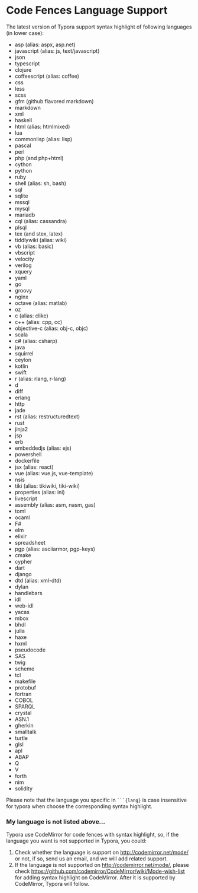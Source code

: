 # Code Fences Language Support

The latest version of Typora support syntax highlight of following languages (in lower case):

- asp (alias: aspx, asp.net)
- javascript (alias: js, text/javascript)
- json
- typescript
- clojure
- coffeescript (alias: coffee)
- css
- less
- scss
- gfm (github flavored markdown)
- markdown
- xml
- haskell
- html (alias: htmlmixed)
- lua
- commonlisp (alias: lisp)
- pascal
- perl
- php (and php+html)
- cython
- python
- ruby
- shell (alias: sh, bash)
- sql
- sqlite
- mssql
- mysql
- mariadb
- cql (alias: cassandra)
- plsql
- tex (and stex, latex)
- tiddlywiki (alias: wiki)
- vb (alias: basic)
- vbscript
- velocity
- verilog
- xquery
- yaml
- go
- groovy
- nginx
- octave (alias: matlab)
- oz
- c (alias: clike)
- c++ (alias: cpp, cc)
- objective-c (alias: obj-c, objc)
- scala
- c# (alias: csharp)
- java
- squirrel
- ceylon
- kotlin
- swift
- r (alias: rlang, r-lang)
- d
- diff
- erlang
- http
- jade
- rst (alias: restructuredtext)
- rust
- jinja2
- jsp
- erb
- embeddedjs (alias: ejs)
- powershell
- dockerfile
- jsx (alias: react)
- vue (alias: vue.js, vue-template)
- nsis
- tiki (alias: tikiwiki, tiki-wiki)
- properties (alias: ini)
- livescript
- assembly (alias: asm, nasm, gas)
- toml
- ocaml
- F#
- elm
- elixir
- spreadsheet
- pgp (alias: asciiarmor, pgp-keys)
- cmake
- cypher
- dart
- django
- dtd (alias: xml-dtd)
- dylan
- handlebars
- idl
- web-idl
- yacas
- mbox
- bhdl
- julia
- haxe
- hxml
- pseudocode
- SAS
- twig
- scheme
- tcl
- makefile
- protobuf
- fortran
- COBOL
- SPARQL
- crystal
- ASN.1
- gherkin
- smalltalk
- turtle
- glsl
- apl
- ABAP
- Q
- V
- forth
- nim
- solidity

Please note that the language you specific in <code>```{lang}</code> is case insensitive for typora when choose the corresponding syntax highlight.


### My language is not listed above...

Typora use CodeMirror for code fences with syntax highlight, so, if the language you want is not supported in Typora, you could:

1. Check whether the language is support on <http://codemirror.net/mode/> or not, if so, send us an email, and we will add related support.
2. If the language is not supported on <http://codemirror.net/mode/>, please check <https://github.com/codemirror/CodeMirror/wiki/Mode-wish-list> for adding syntax highlight on CodeMirror. After it is supported by CodeMirror, Typora will follow.